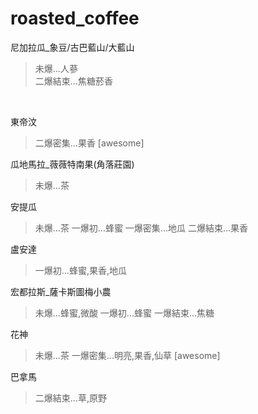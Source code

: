 # roasted_coffee

尼加拉瓜_象豆/古巴藍山/大藍山<br>
>未爆...人蔘<br>
>二爆結束...焦糖菸香
<br>

東帝汶
>二爆密集...果香 [awesome]

瓜地馬拉_薇薇特南果(角落莊園)
>未爆...茶

安提瓜
>未爆...茶
>一爆初...蜂蜜
>一爆密集...地瓜
>二爆結束...果香

盧安達
>一爆初...蜂蜜,果香,地瓜

宏都拉斯_薩卡斯圖梅小農
>未爆...蜂蜜,微酸
>一爆初...蜂蜜
>一爆結束...焦糖

花神
>未爆...茶
>一爆密集...明亮,果香,仙草 [awesome]

巴拿馬
>二爆結束...草,原野


